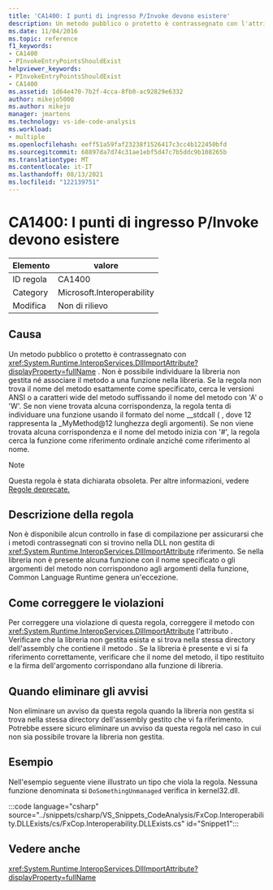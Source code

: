 ```yaml
---
title: 'CA1400: I punti di ingresso P/Invoke devono esistere'
description: Un metodo pubblico o protetto è contrassegnato con l'attributo DllImport. Non è possibile individuare la libreria non gestita né associare il metodo a una funzione nella libreria.
ms.date: 11/04/2016
ms.topic: reference
f1_keywords:
- CA1400
- PInvokeEntryPointsShouldExist
helpviewer_keywords:
- PInvokeEntryPointsShouldExist
- CA1400
ms.assetid: 1d64e470-7b2f-4cca-8fb0-ac92829e6332
author: mikejo5000
ms.author: mikejo
manager: jmartens
ms.technology: vs-ide-code-analysis
ms.workload:
- multiple
ms.openlocfilehash: eeff51a59faf23238f1526417c3cc4b122450bfd
ms.sourcegitcommit: 68897da7d74c31ae1ebf5d47c7b5ddc9b108265b
ms.translationtype: MT
ms.contentlocale: it-IT
ms.lasthandoff: 08/13/2021
ms.locfileid: "122139751"
---
```

# <a name="ca1400-pinvoke-entry-points-should-exist"></a>CA1400: I punti di ingresso P/Invoke devono esistere

|Elemento|valore|
|-|-|
|ID regola|CA1400|
|Category|Microsoft.Interoperability|
|Modifica|Non di rilievo|

## <a name="cause"></a>Causa
Un metodo pubblico o protetto è contrassegnato con <xref:System.Runtime.InteropServices.DllImportAttribute?displayProperty=fullName> . Non è possibile individuare la libreria non gestita né associare il metodo a una funzione nella libreria. Se la regola non trova il nome del metodo esattamente come specificato, cerca le versioni ANSI o a caratteri wide del metodo suffissando il nome del metodo con 'A' o 'W'. Se non viene trovata alcuna corrispondenza, la regola tenta di individuare una funzione usando il formato del nome __stdcall ( , dove 12 rappresenta la _MyMethod@12 lunghezza degli argomenti). Se non viene trovata alcuna corrispondenza e il nome del metodo inizia con '#', la regola cerca la funzione come riferimento ordinale anziché come riferimento al nome.

> [!NOTE]
> Questa regola è stata dichiarata obsoleta. Per altre informazioni, vedere [Regole deprecate.](fxcop-unported-deprecated-rules.md)

## <a name="rule-description"></a>Descrizione della regola
Non è disponibile alcun controllo in fase di compilazione per assicurarsi che i metodi contrassegnati con si trovino nella DLL non gestita di <xref:System.Runtime.InteropServices.DllImportAttribute> riferimento. Se nella libreria non è presente alcuna funzione con il nome specificato o gli argomenti del metodo non corrispondono agli argomenti della funzione, Common Language Runtime genera un'eccezione.

## <a name="how-to-fix-violations"></a>Come correggere le violazioni
Per correggere una violazione di questa regola, correggere il metodo con <xref:System.Runtime.InteropServices.DllImportAttribute> l'attributo . Verificare che la libreria non gestita esista e si trova nella stessa directory dell'assembly che contiene il metodo . Se la libreria è presente e vi si fa riferimento correttamente, verificare che il nome del metodo, il tipo restituito e la firma dell'argomento corrispondano alla funzione di libreria.

## <a name="when-to-suppress-warnings"></a>Quando eliminare gli avvisi
Non eliminare un avviso da questa regola quando la libreria non gestita si trova nella stessa directory dell'assembly gestito che vi fa riferimento. Potrebbe essere sicuro eliminare un avviso da questa regola nel caso in cui non sia possibile trovare la libreria non gestita.

## <a name="example"></a>Esempio
Nell'esempio seguente viene illustrato un tipo che viola la regola. Nessuna funzione denominata si `DoSomethingUnmanaged` verifica in kernel32.dll.

:::code language="csharp" source="../snippets/csharp/VS_Snippets_CodeAnalysis/FxCop.Interoperability.DLLExists/cs/FxCop.Interoperability.DLLExists.cs" id="Snippet1":::

## <a name="see-also"></a>Vedere anche
 <xref:System.Runtime.InteropServices.DllImportAttribute?displayProperty=fullName>
